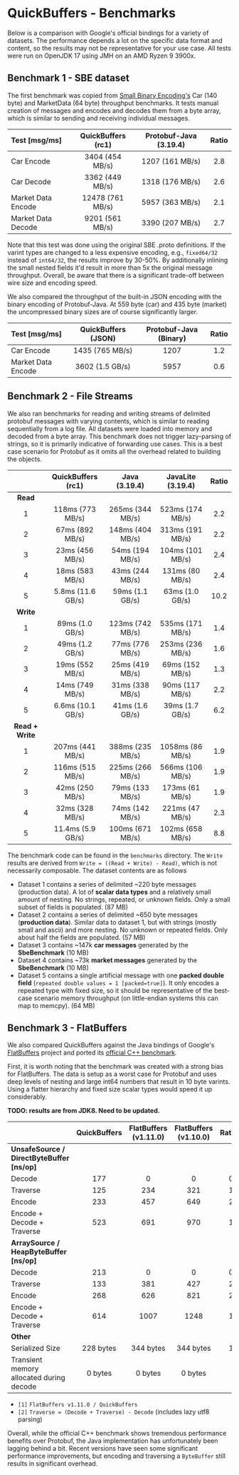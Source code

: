 # QuickBuffers - Benchmarks
  
Below is a comparison with Google's official bindings for a variety of datasets. The performance depends a lot on the specific data format and content, so the results may not be representative for your use case. All tests were run on OpenJDK 17 using JMH on an AMD Ryzen 9 3900x.

## Benchmark 1 - SBE dataset

The first benchmark was copied from [Small Binary Encoding's](https://mechanical-sympathy.blogspot.com/2014/05/simple-binary-encoding.html) Car (140 byte) and MarketData (64 byte) throughput benchmarks. It tests manual creation of messages and encodes and decodes them from a byte array, which is similar to sending and receiving individual messages.

<!-- car multiplier: 140 * 1000 / (1024*1024) = 0.1335 = -->
<!-- market multiplier: 64 * 1000 / (1024*1024) = 0.061 = -->

| Test [msg/ms] | QuickBuffers (rc1) | Protobuf-Java (3.19.4) | Ratio
| :----------- | :-----------: | :-----------: | :-----------: |
| Car Encode  | 3404 (454 MB/s) | 1207 (161 MB/s) |  2.8 
| Car Decode  | 3362 (449 MB/s) | 1318 (176 MB/s) |  2.6  
| Market Data Encode  | 12478 (761 MB/s) | 5957 (363 MB/s) |  2.1  
| Market Data Decode  | 9201 (561 MB/s) | 3390 (207 MB/s) |  2.7  

Note that this test was done using the original SBE .proto definitions. If the varint types are changed to a less expensive encoding, e.g., `fixed64/32` instead of `int64/32`, the results improve by 30-50%. By additionally inlining the small nested fields it'd result in more than 5x the original message throughput. Overall, be aware that there is a significant trade-off between wire size and encoding speed.

We also compared the throughput of the built-in JSON encoding with the binary encoding of Protobuf-Java. At 559 byte (car) and 435 byte (market) the uncompressed binary sizes are of course significantly larger.

<!-- car mutliplier: 559 * 1000 / (1024*1024) = 0.5331 = -->
<!-- market multiplier: 435 * 1000 / (1024*1024) = 0.415 = -->

| Test [msg/ms] | QuickBuffers (JSON) | Protobuf-Java (Binary) | Ratio
| :----------- | :-----------: | :-----------: | :-----------: |
| Car Encode  | 1435 (765 MB/s) | 1207 |  1.2  
| Market Data Encode  | 3602 (1.5 GB/s) | 5957 |  0.6 

## Benchmark 2 - File Streams

We also ran benchmarks for reading and writing streams of delimited protobuf messages with varying contents, which is similar to reading sequentially from a log file. All datasets were loaded into memory and decoded from a byte array. This benchmark does not trigger lazy-parsing of strings, so it is primarily indicative of forwarding use cases. This is a best case scenario for Protobuf as it omits all the overhead related to building the objects.

|  | QuickBuffers (rc1) |  Java (3.19.4) | JavaLite (3.19.4) | Ratio
| :-----------: | :-----------: | :-----------: | :-----------: | :-----------: |
| **Read**   |  
| 1  | 118ms (773 MB/s) |   265ms (344 MB/s)  | 523ms (174 MB/s) | 2.2
| 2  | 67ms (892 MB/s) |  148ms (404 MB/s)  | 313ms (191 MB/s) | 2.2
| 3  | 23ms (456 MB/s) |  54ms (194 MB/s)  | 104ms (101 MB/s) | 2.4
| 4  | 18ms (583 MB/s) | 43ms (244 MB/s)  | 131ms (80 MB/s) | 2.4
| 5 | 5.8ms (11.6 GB/s) |   59ms (1.1 GB/s)  | 63ms (1.0 GB/s) | 10.2
|  **Write**  | |
| 1 | 89ms (1.0 GB/s)  |  123ms (742 MB/s)  | 535ms (171 MB/s)  | 1.4
| 2 | 49ms (1.2 GB/s)  |  77ms (776 MB/s)  | 253ms (236 MB/s) | 1.6
| 3  | 19ms (552 MB/s) |  25ms (419 MB/s)  | 69ms (152 MB/s) | 1.3
| 4  | 14ms (749 MB/s) |  31ms (338 MB/s)  | 90ms (117 MB/s) | 2.2
| 5 | 6.6ms (10.1 GB/s)  | 41ms (1.6 GB/s)  | 39ms (1.7 GB/s) | 6.2
| **Read + Write**   | 
| 1  | 207ms (441 MB/s) |  388ms (235 MB/s)  | 1058ms (86 MB/s) | 1.9
| 2 | 116ms (515 MB/s) |  225ms (266 MB/s)  | 566ms (106 MB/s) | 1.9
| 3  | 42ms (250 MB/s) |  79ms (133 MB/s)  | 173ms (61 MB/s) | 1.9
| 4  | 32ms (328 MB/s) |  74ms (142 MB/s)  | 221ms (47 MB/s) | 2.3
| 5  | 11.4ms (5.9 GB/s) |  100ms (671 MB/s)  | 102ms (658 MB/s) | 8.8

<!-- | 3  | ms (  MB/s) | ms (  MB/s)  | ms (  MB/s) | 0 -->

<!-- 
set1 = @(value) round(87*1024*1024 ./ (value*1E3));
set2 = @(value) round(57*1024*1024 ./ (value*1E3));
set3 = @(value) round(10*1024*1024 ./ (value*1E3));
set4 = @(value) round(10*1024*1024 ./ (value*1E3));
set5 = @(value) round(64*1024*1024 ./ (value*1E3)); 
-->

The benchmark code can be found in the `benchmarks` directory. The `Write` results are derived from `Write = ((Read + Write) - Read)`, which is not necessarily composable. The dataset contents are as follows

* Dataset 1 contains a series of delimited ~220 byte messages (production data). A lot of **scalar data types** and a relatively small amount of nesting. No strings, repeated, or unknown fields. Only a small subset of fields is populated. (87 MB)
* Dataset 2  contains a series of delimited ~650 byte messages (**production data**). Similar data to dataset 1, but with strings (mostly small and ascii) and more nesting. No unknown or repeated fields. Only about half the fields are populated. (57 MB)
* Dataset 3 contains ~147k **car messages** generated by the **SbeBenchmark** (10 MB)
* Dataset 4 contains ~73k **market messages** generated by the  **SbeBenchmark** (10 MB)
* Dataset 5 contains a single artificial message with one **packed double field** (`repeated double values = 1 [packed=true]`). It only encodes a repeated type with fixed size, so it should be representative of the best-case scenario memory throughput (on little-endian systems this can map to memcpy). (64 MB)
   
## Benchmark 3 - FlatBuffers

We also compared QuickBuffers against the Java bindings of Google's [FlatBuffers](https://google.github.io/flatbuffers/) project and ported its [official C++ benchmark](https://google.github.io/flatbuffers/flatbuffers_benchmarks.html).

First, it is worth noting that the benchmark was created with a strong bias for FlatBuffers. The data is setup as a worst case for Protobuf and uses deep levels of nesting and large int64 numbers that result in 10 byte varints. Using a flatter hierarchy and fixed size scalar types would speed it up considerably.

**TODO: results are from JDK8. Need to be updated.**

|  | QuickBuffers | FlatBuffers (v1.11.0) | FlatBuffers (v1.10.0) | Ratio`[1]`
| :----------- | :-----------: | :-----------: | :-----------: | :-----------: |
| **UnsafeSource / DirectByteBuffer [ns/op]**  
| Decode             | 177 | 0 | 0 |  0.0 
| Traverse           | 125 | 234 | 321 |  1.9
| Encode             | 233 | 457 | 649 |  2.0
| Encode + Decode + Traverse | 523 | 691 | 970 |  1.3
| **ArraySource / HeapByteBuffer [ns/op]**  
| Decode             | 213 | 0 | 0 |  0.0  
| Traverse           | 133 | 381 | 427 |  2.9
| Encode             | 268 | 626 | 821 |  2.3
| Encode + Decode + Traverse | 614 | 1007 | 1248 |  1.6
| **Other**  
| Serialized Size   | 228 bytes | 344 bytes | 344 bytes |  1.5
| Transient memory allocated during decode   | 0 bytes | 0 bytes | 0 bytes | 1

* `[1]` `FlatBuffers v1.11.0 / QuickBuffers`
* `[2]` `Traverse = (Decode + Traverse) - Decode` (includes lazy utf8 parsing)

Overall, while the official C++ benchmark shows tremendous performance benefits over Protobuf, the Java implementation has unfortunately been lagging behind a bit. Recent versions have seen some significant performance improvements, but encoding and traversing a `ByteBuffer` still results in significant overhead.